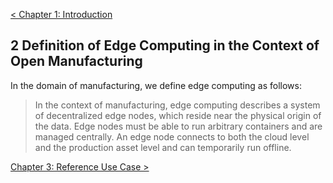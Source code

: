 [< Chapter 1: Introduction](01_introduction.md)

## 2 Definition of Edge Computing in the Context of Open Manufacturing
In the domain of manufacturing, we define edge computing as follows:

> In the context of manufacturing, edge computing describes a system of decentralized edge nodes, which reside near the physical origin of the data. Edge nodes must be able to run arbitrary containers and are managed centrally. An edge node connects to both the cloud level and the production asset level and can temporarily run offline.

[Chapter 3: Reference Use Case >](03_reference_use_case.md)
